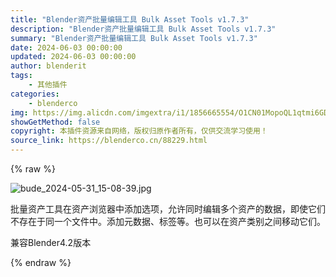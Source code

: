 ```yaml
---
title: "Blender资产批量编辑工具 Bulk Asset Tools v1.7.3"
description: "Blender资产批量编辑工具 Bulk Asset Tools v1.7.3"
summary: "Blender资产批量编辑工具 Bulk Asset Tools v1.7.3"
date: 2024-06-03 00:00:00
updated: 2024-06-03 00:00:00
author: blenderit
tags: 
    - 其他插件
categories:
    - blenderco
img: https://img.alicdn.com/imgextra/i1/1856665554/O1CN01MopoQL1qtmi6GDIHz_!!1856665554.jpg
showGetMethod: false
copyright: 本插件资源来自网络，版权归原作者所有，仅供交流学习使用！
source_link: https://blenderco.cn/88229.html
---
```


{% raw %}
<p><img src="https://img.alicdn.com/imgextra/i1/1856665554/O1CN01MopoQL1qtmi6GDIHz_!!1856665554.jpg" alt="bude_2024-05-31_15-08-39.jpg"></p><p>批量资产工具在资产浏览器中添加选项，允许同时编辑多个资产的数据，即使它们不存在于同一个文件中。添加元数据、标签等。也可以在资产类别之间移动它们。</p><p>兼容Blender4.2版本</p>
<div style="display: none">blenderco</div>
{% endraw %}